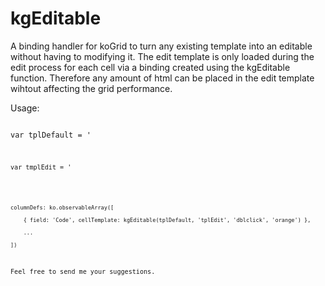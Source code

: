 kgEditable
==========

A binding handler for koGrid to turn any existing template into an editable without having to modifying it. The edit 
template is only loaded during the edit process for each cell via a binding created using the kgEditable function. 
Therefore any amount of html can be placed in the edit template wihtout affecting the grid performance.

<bold>Usage:</bold>


<code>
var tplDefault = '<div...';
</code>
<br/>
<code>
var tmplEdit = '<input...';
</code>
<br/>
<br/>
<code>
columnDefs: ko.observableArray([<br/>
&nbsp;&nbsp;&nbsp;&nbsp;{ field: 'Code', cellTemplate: kgEditable(tplDefault, 'tplEdit', 'dblclick', 'orange') },<br/>
&nbsp;&nbsp;&nbsp;&nbsp;...<br/>
])
</code>

Feel free to send me your suggestions.
